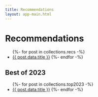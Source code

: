 ```yaml
---
title: Recommendations
layout: app-main.html
---
```

# Recommendations
<ul>
{%- for post in collections.recs -%}
	<li><a href='{{ post.url }}'>{{ post.data.title }}</a>
{%- endfor -%}
</ul>

## Best of 2023
<ul>
{%- for post in collections.top2023 -%}
	<li><a href='{{ post.url }}'>{{ post.data.title }}</a>
{%- endfor -%}
</ul>